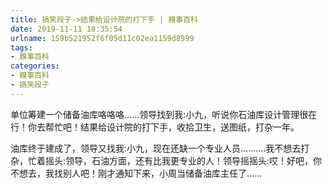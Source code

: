 ```yaml
---
title: 搞笑段子->结果给设计院的打下手 | 糗事百科
date: 2019-11-11 18:35:54
urlname: 159b521952f6f05d11c02ea1159d8999
tags: 
- 糗事百科
categories:
- 糗事百科
- 搞笑段子
---
```

单位筹建一个储备油库咯咯咯......领导找到我:小九，听说你石油库设计管理很在行！你去帮忙吧！结果给设计院的打下手，收拾卫生，送图纸，打杂一年。

油库终于建成了，领导又找我:小九，现在还缺一个专业人员..........我不想去打杂，忙着摇头:领导，石油方面，还有比我更专业的人！领导摇摇头:哎！好吧，你不想去，我找别人吧！刚才通知下来，小周当储备油库主任了......


